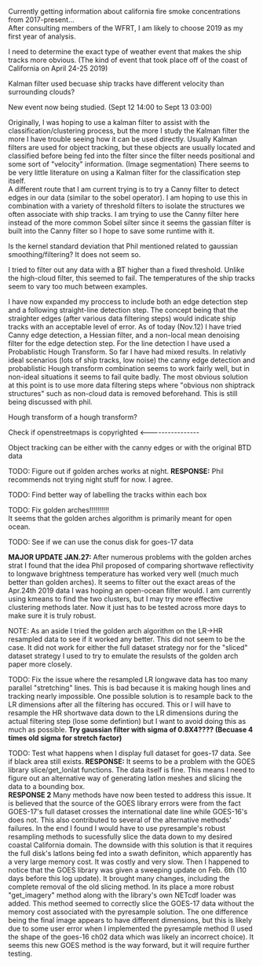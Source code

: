Currently getting information about california fire smoke concentrations from 2017-present... <br>
After consulting members of the WFRT, I am likely to choose 2019 as my first year of analysis. <br>

I need to determine the exact type of weather event that makes the ship tracks more obvious. (The kind of event that took place off of the coast of California on April 24-25 2019) <br>

Kalman filter used becuase ship tracks have different velocity than surrounding clouds? <br>

New event now being studied. (Sept 12 14:00 to Sept 13 03:00) <br>

Originally, I was hoping to use a kalman filter to assist with the classification/clustering process, but the more I study the Kalman filter the more I have trouble seeing how it can be used directly. Usually Kalman filters are used for object tracking, but these objects are usually located and classified before being fed into the filter since the filter needs positional and some sort of "velocity" information. (Image segmentation) There seems to be very little literature on using a Kalman filter for the classification step itself. <br>
A different route that I am current trying is to try a Canny filter to detect edges in our data (similar to the sobel operator). I am hoping to use this in combination with a variety of threshold filters to isolate the structures we often associate with ship tracks. I am trying to use the Canny filter here instead of the more common Sobel silter since it seems the gassian filter is built into the Canny filter so I hope to save some runtime with it. <br>

Is the kernel standard deviation that Phil mentioned related to gaussian smoothing/filtering? It does not seem so. <br>

I tried to filter out any data with a BT higher than a fixed threshold. Unlike the high-cloud filter, this seemed to fail. The temperatures of the ship tracks seem to vary too much between examples. <br>

I have now expanded my proccess to include both an edge detection step and a following straight-line detection step. The concept being that the straighter edges (after various data filtering steps) would indicate ship tracks with an acceptable level of error. As of today (Nov.12) I have tried Canny edge detection, a Hessian filter, and a non-local mean denoising filter for the edge detection step. For the line detection I have used a Probablistic Hough Transform. So far I have had mixed results. In relativly ideal scenarios (lots of ship tracks, low noise) the canny edge detection and probablistic Hough transform combination seems to work fairly well, but in non-ideal situations it seems to fail quite badly. The most obvious solution at this point is to use more data filtering steps where "obvious non shiptrack structures" such as non-cloud data is removed beforehand. This is still being discussed with phil. <br>

Hough transform of a hough transform? <br>

Check if openstreetmaps is copyrighted \<---------------- <br>

Object tracking can be either with the canny edges or with the original BTD data <br>

TODO: Figure out if golden arches works at night. **RESPONSE:** Phil recommends not trying night stuff for now. I agree.<br>

TODO: Find better way of labelling the tracks within each box <br>

TODO: Fix golden arches!!!!!!!!!! <br>
It seems that the golden arches algorithm is primarily meant for open ocean. <br>

TODO: See if we can use the conus disk for goes-17 data <br>

**MAJOR UPDATE JAN.27:** After numerous problems with the golden arches strat I found that the idea Phil proposed of comparing shortwave reflectivity to longwave brightness temperature has worked very well (much much better than golden arches). It seems to filter out the exact areas of the Apr.24th 2019 data I was hoping an open-ocean filter would. I am currently using kmeans to find the two clusters, but I may try more effective clustering methods later. Now it just has to be tested across more days to make sure it is truly robust. <br>

NOTE: As an aside I tried the golden arch algorithm on the LR->HR resampled data to see if it worked any better. This did not seem to be the case. It did not work for either the full dataset strategy nor for the "sliced" dataset strategy I used to try to emulate the resulsts of the golden arch paper more closely. <br>

TODO: Fix the issue where the resampled LR longwave data has too many parallel "stretching" lines. This is bad because it is making hough lines and tracking nearly impossible. One possible solution is to resample back to the LR dimensions after all the filtering has occured. This or I will have to resample the HR shortwave data down to the LR dimensions during the actual filtering step (lose some defintion) but I want to avoid doing this as much as possible. **Try gaussian filter with sigma of 0.8X4???? (Becuase 4 times old sigma for stretch factor)** <br>

TODO: Test what happens when I display full dataset for goes-17 data. See if black area still exists. **RESPONSE:** It seems to be a problem with the GOES library slice/get_lonlat functions. The data itself is fine. This means I need to figure out an alternative way of generating latlon meshes and slicing the data to a bounding box. <br>
**RESPONSE 2** Many methods have now been tested to address this issue. It is believed that the source of the GOES library errors were from the fact GOES-17's full dataset crosses the international date line while GOES-16's does not. This also contributed to several of the alternative methods' failures. In the end I found I would have to use pyresample's robust resampling methods to sucessfully slice the data down to my desired coastal California domain. The downside with this solution is that it requires the full disk's latlons being fed into a swath definiton, which apparently has a very large memory cost. It was costly and very slow. Then I happened to notice that the GOES library was given a sweeping update on Feb. 6th (10 days before this log update). It brought many changes, including the complete removal of the old slicing method. In its place a more robust "get_imagery" method along with the library's own NETcdf loader was added. This method seemed to correctly slice the GOES-17 data without the memory cost associated with the pyresample solution. The one difference being the final image appears to have different dimensions, but this is likely due to some user error when I implemented the pyresample method (I used the shape of the goes-16 ch02 data which was likely an incorrect choice). It seems this new GOES method is the way forward, but it will require further testing.
